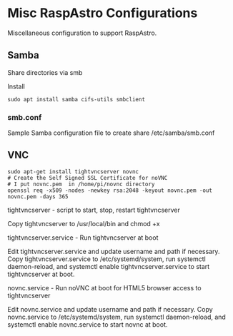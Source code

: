 # Misc RaspAstro Configurations
Miscellaneous configuration to support RaspAstro. 

## Samba
Share directories via smb

Install
```
sudo apt install samba cifs-utils smbclient
```
### smb.conf
Sample Samba configuration file to create share 
/etc/samba/smb.conf


## VNC
```
sudo apt-get install tightvncserver novnc
# Create the Self Signed SSL Certificate for noVNC
# I put novnc.pem  in /home/pi/novnc directory
openssl req -x509 -nodes -newkey rsa:2048 -keyout novnc.pem -out novnc.pem -days 365
```

tightvncserver - script to start, stop, restart tightvncserver

Copy tightvncserver to /usr/local/bin and chmod +x

tightvncserver.service - Run tightvncserver at boot

Edit tightvncserver.service and update username and path if necessary.  Copy tightvncserver.service to /etc/systemd/system, run systemctl daemon-reload, and systemctl enable tightvncserver.service to start tightvncserver at boot.

novnc.service - Run noVNC at boot for HTML5 browser access to tightvncserver

Edit novnc.service and update username and path if necessary.  Copy novnc.service to /etc/systemd/system, run systemctl daemon-reload, and systemctl enable novnc.service to start novnc at boot.
